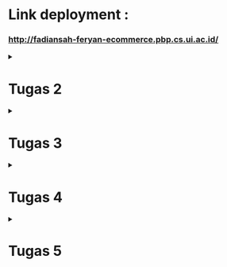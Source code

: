 # Link deployment :

### http://fadiansah-feryan-ecommerce.pbp.cs.ui.ac.id/

<details>
<summary> <h1> Tugas 2 </h1> </summary>
<br>

# Pertanyaan 1

### Jelaskan bagaimana cara kamu mengimplementasikan checklist di atas secara step-by-step (bukan hanya sekadar mengikuti tutorial).

Saya pertama menginitialize git repo (tetapi belum disambung dengan repo di github), lalu membuat virtual environment dan menginisialisasi Django project. Saya lalu memenuhi syarat tugas 2 pada bagian - bagian yang berbeda.

# Pertanyaan 2

Buatlah bagan yang berisi request client ke web aplikasi berbasis Django beserta responnya dan jelaskan pada bagan tersebut kaitan antara urls.py, views.py, models.py, dan berkas html

[Bagan](md/images/pbpbagan.png)

# Pertanyaan 3

### Jelaskan fungsi git dalam pengembangan perangkat lunak!

Git digunakan untuk melakukan version control dan melihat apa saja yang ditambahkan pada proyek pada timestamp tertentu. Git juga bisa digunakan untuk melakukan rollback ke versi sebelumnya jika ada masalah pada prod.

# Pertanyaan 4

### Menurut Anda, dari semua framework yang ada, mengapa framework Django dijadikan permulaan pembelajaran pengembangan perangkat lunak?

Karena Django pas untuk projek kecil dan memiliki paradigma yang cukup mudah untuk dimengerti.

# Pertanyaan 5

### Mengapa model pada Django disebut sebagai ORM?

Karena model pada Django berfungsi sebagai basis data untuk apa yang akan ditunjukkan kepada end-user dengan template.

</details>

<details>
<summary> <h1> Tugas 3 </h1> </summary>
<br>

# Pertanyaan 1

### Jelaskan mengapa kita memerlukan data delivery dalam pengimplementasian sebuah platform?

_Data delivery_ sangat penting dalam implementasi platform untuk memastikan transfer informasi yang akurat dan tepat waktu antara _user_, sistem, dan _service_. Pengiriman data yang efisien juga membuat _user experience_ yang baik dengan memastikan keandalan platform. Tanpa mekanisme pengiriman data yang tepat, fungsi platform bisa terganggu, yang dapat menyebabkan disatisfaksi _user_.

# Pertanyaan 2

### Menurutmu, mana yang lebih baik antara XML dan JSON? Mengapa JSON lebih populer dibandingkan XML?

Saya pribadi lebih menyukai JSON karena dalam pandangan sekilas struktur data dapat dicerna dengan jelas. Saya rasa hal ini juga berpengaruh atas popularitasnya dibanding dengan XML.

# Pertanyaan 3

### Jelaskan fungsi dari method `is_valid()` pada form Django dan mengapa kita membutuhkan method tersebut?

method `is_valid()` dalam form Django digunakan untuk memastikan data dalam field form dapat diterima oleh model yang sudah di deklarasikan. method `is_valid()` diperlukan supaya saat data diberikan ke database tidak ada error yang terjadi.

# Pertanyaan 4

### Mengapa kita membutuhkan `csrf_token` saat membuat form di Django? Apa yang dapat terjadi jika kita tidak menambahkan `csrf_token` pada form Django? Bagaimana hal tersebut dapat dimanfaatkan oleh penyerang?

`csrf_token` pada django digunakan untuk memastikan bahwa semua request pengubahan data datang dari `user` yang benar. Jika tidak menggunakan `csrf_token` pada form, penyerang dapat memberi request yang tidak divalidasi, tetapi diterima sebagai request valid oleh server dan melakukan request tersebut.

# Pertanyaan 5

### Jelaskan bagaimana cara kamu mengimplementasikan checklist di atas secara step-by-step (bukan hanya sekadar mengikuti tutorial).

Pertama, saya membuat file `forms.py` pada `/main` yang berisi bagaimana forms akan terbuat. Kedua, saya membuat 5 fungsi berbeda, yaitu `create_product()`, `show_xml()`, `show_json()`, `show_xml_by_id()`, dan `show_json_by_id`. Ketiga, saya membuat routing pada `main/urls.py` untuk membuat sistem data delivery dapat diakses. Keempat, saya membuat `create_product_entry.html` dan mengubah `main.html` untuk dapat menampilkan form pada website. Kelima, saya mengubah argumen `DIRS` pada `settings.py` menjadi `'DIRS': [BASE_DIR / 'e_commerce/templates']` untuk menunjukkan Django ke template yang benar. Terakhir, saya mengeksekusi migrasi supaya Django mengimplementasi model yang saya buat.

# Postman

### JSON

![JSON](./images/1.png)

### JSON by ID

![JSON by ID](./images/2.png)

### XML

![XML](./images/3.png)

### XML by ID

![XML by ID](./images/4.png)

</details>

<details>
<summary><h1>Tugas 4</h1></summary>
<br>

# Pertanyaan 1

### Apa perbedaan antara `HttpResponseRedirect()` dan `redirect()`

`Redirect()` adalah wrapper untuk class `HttpResponseRedirect` sedangkan `HttpResponseRedirect` merupakan class yang berisi informasi yang diperlukan untuk mengarahkan request ke arah yang telah ditetapkan.

# Pertanyaan 2

### Jelaskan cara kerja penghubungan model `Product` dengan `User`!

`Product` bisa disambungkan dengan `User` dengan menggunakan key yang sesuai. Key memiliki _identifier_ yang digunakan oleh ORM Django untuk mengidentifikasikan relasi dari sebuah `Product` dengan `User`. Dengan ini, request melewati Django dan memberikan response dimana `User` memiliki `Product`

# Pertanyaan 3

### Apa perbedaan antara _authentication_ dan _authorization_, apakah yang dilakukan saat pengguna login? Jelaskan bagaimana Django mengimplementasikan kedua konsep tersebut.

_Authentication_ adalah proses dimana sistem memeriksa apakah request login yang masuk merupakan `User` yang benar atau bukan. _Authorization_ adalah proses verifikasi hak yang dimiliki oleh `User`.

Django melakukan _Authentication_ dengan langkah - langkah verifikasi yang ditetapkan dalam model seperti `username` dan `password`. Setelah menerima request login, Django memanggil `authenticate()` untuk mengecek validitas info login. Jika valid, objek `User` akan direturn. Jika salah, Django akan memberi return `none`.

Hak yang dimiliki `User` biasanya ditetapkan pada model juga, contohnya seperti _tag_ `is_superuser` atau `is_staff` dari built-in Django. Django juga bisa menetapkan hak `User` dengan dekorator seperti `@login_required` untuk mengharuskan _session_ tersebut sudah login ke sebuah `User` terlebih dahulu.

# Pertanyaan 4

### Bagaimana Django mengingat pengguna yang telah login? Jelaskan kegunaan lain dari cookies dan apakah semua cookies aman digunakan?

Django mengingat pengguna yang login menggunakan `session` dan `cookie`. Saat `User` login, Django membuat `session` di server untuk menyimpan informasi identifikasi `User`. Setiap sesi diberi ID sesi unik, yang disimpan sebagai `cookie` di perangkat `User`. Cookie adalah potongan kecil data yang dikirim oleh server dan disimpan di perangkat `User`. Cookie juga menyimpan ID `session` dalam `cookie` yang disebut sessionid. Django menetapkan ID sesi ini di perangkat `User`, yang memungkinkan server untuk mengaitkan permintaan berikutnya dengan `User` yang sudah diautentikasi.

# Pertanyaan 5

### Jelaskan bagaimana cara kamu mengimplementasikan checklist di atas secara step-by-step (bukan hanya sekadar mengikuti tutorial).

Pertama, saya membuat function `register`, `login_user`, dan `logout_user` dalam `views.py`. Ketiga fungsi tersebut menangani aktifitas pembuatan akun dan keluar masuk akun tersebut. Pada `login_user`, ada blok kode yang menetapkan cookie untuk mengingat status login user. Pada logout juga ada blok kode yang digunakan untuk menghapus cookie tersebut. Untuk menghubungkan `product` dengan `user`, saya menetapkan foreign key pada inisialisasi `product` yang menunjuk ke suatu user. Untuk menunjukkan pengguna yang sedang login dan status cookie, pada `main.html` ada blok kode yang menunjuk ke username user `user.username` dan waktu login terakhir `last_login`.

</details>

<details>
<summary><h1>Tugas 5</h1></summary>
<br>

# Pertanyaan 1

### Jika terdapat beberapa CSS selector untuk suatu elemen HTML, jelaskan urutan prioritas pengambilan CSS selector tersebut!

Urutan prioritas penerapan CSS _Styles_ ke elemen HTML ditentukan oleh Level yang ada pada CSS. Level tersebut adalah aturan yang ditetapkan browser pada selector. Jika ada beberapa aturan CSS yang menargetkan elemen yang sama, browser akan menggunakan aturan yang paling rendah spesifik dalam kode.

### Contoh :

### Level paling umum
```css
footer {
    background-color: #1f2937;
    color: white;
    padding: 1rem;
    text-align: center;
}
```

### Level tengah
```css
.hover-text {
    position: relative; 
    display: block;
}
```

### Level rendah
```css
#header { 
    color: black; 
    }
```

### Level paling rendah
```css
    <div id="welcome-message"
      class="fixed inset-0 flex items-center justify-center bg-white bg-opacity-5">
      <h1 class="text-6xl font-bold text-white">
        Welcome, {{ user.username }}
      </h1>
    </div>
```

Selector yang levelnya paling rendah yang ada mengambil prioritas aturan _styling_


# Pertanyaan 2

### Mengapa responsive design menjadi konsep yang penting dalam pengembangan aplikasi web? Berikan contoh aplikasi yang sudah dan belum menerapkan responsive design!

_Responsive design _ adalah konsep penting dalam _website development_ karena  _Responsive design_ memastikan bahwa situs web dan aplikasi memberikan pengalaman pengguna yang nyaman pada perangkat dan ukuran layar yang beragam. Dengan banyaknya tipe perangkat beda yang digunakan untuk mengakses web—seperti ponsel pintar, tablet, laptop, dan desktop, sangat penting untuk memastikan bahwa situs web beradaptasi dan berfungsi dengan baik, mengikuti _viewport_ perangkat. 

## Contoh website yang menerapkan responsive web design : Twitter
### Desktop
![Twitter Desktop](md/images/twitterdesktop.png)
### Small Viewport
![Twitter Small Viewport](md/images/twittersmallviewport.png)

## Contoh website yang tidak menerapkan responsive web design : PWS :(

### Desktop
![PWS Desktop](md/images/pwsdesktop.png)
### Small Viewport
![PWS Small Viewport](md/images/pwssmallviewport.png)

# Pertanyaan 3

### Jelaskan perbedaan antara margin, border, dan padding, serta cara untuk mengimplementasikan ketiga hal tersebut!

Margin, border, dan padding merupakan konsep utama dalam CSS yang digunakan untuk menentukan ruang di sekitar dan di dalam elemen HTML. Nama - nama tersebut merupakan bagian dari _box model_ yang menjelaskan bagaimana elemen-elemen ditata secara visual pada halaman. Margin menentukan aturan styling jarak luar minimal antara satu elemen dan elemen lain. Border menentukan aturan styling area di antara margin dan padding.
padding menentukan aturan styling di antara dalam elemen dan border.

### Margin
```css
.box {
    margin: 20px;  /*Menambahkan margin sebesar 20 pixel di semua arah*/
    mt: 28px; /*Menambahkan margin sebesar 28 pixel di atas elemen*/
}
```css
.box {
    border: 2px solid black;  /* Menambahkan border hitam sebesar 2 pixel ke elemen*/
    border-right: 3px dotted blue; /* Menambahkan border putus - putus biru sebesar 3 pixel ke kanan elemen*/
}
```
```css
.box {
    padding: 20px;  /*Menambahkan padding sebesar 20 pixel ke dalam elemen*/
    padding-left: 25px; /*Menambahkan padding sebesar 25 pixel ke kiri dalam elemen*/
}
```


### Border

# Pertanyaan 4

### Jelaskan konsep flex box dan grid layout beserta kegunaannya!

Flexbox adalah _layout model_ CSS yang dirancang untuk membuat layout yang mendistribusikan ruang secara dinamis dan menata item dalam tempat yang fleksibel. _Layout model_ ini sangat berguna untuk layout yang elemen-elemennya perlu ditata dalam kaitannya satu sama lain dalam satu sumbu _alignment_ (seperti dalam kolom atau baris). Flexbox menyederhanakan proses pembuatan layout yang fleksibel dan responsif tanpa menggunakan float atau posisi yang kompleks.

# Pertanyaan 5

### Jelaskan bagaimana cara kamu mengimplementasikan checklist di atas secara step-by-step (bukan hanya sekadar mengikuti tutorial)!

Untuk `login.html` dan `register.html` saya menggunakan design yang mirip dan tidak mengimplementasikan `navbar.html` karena saya rasa navbar tidak akan digunakan oleh user yang belum login.

### _Class tag general yang digunakan untuk login dan register_
```html
<div class="flex items-center justify-center min-h-screen bg-gray-800">
  <div class="w-full max-w-md p-6 bg-gray-700 rounded-lg shadow-md">
```

Untuk tambah produk sendiri saya menggunakan class container untuk basis penataannya

### _Class tag pada elemen container penambahan produk_
```html
    <div id="main-entry-content" class="container mx-auto mt-28">
        <h1 class="text-4xl font-bold text-white text-center mb-8 mt-10">Create New Product</h1>
        <div class="bg-gray-900 p-6 rounded-lg shadow-lg max-w-lg mx-auto">
```

Untuk situasi saat belum ada item yang ditambahkan saya menggunakan argumen `if not product entries` untuk mengecek apakah sudah ada item atau tidak. Untuk image nya sendiri saya menggunakan tag `static` Django.

### _Implementasi pengecekan jika item kosong_ 
```html
  <div class="mt-28">
    {% if not product_entries %}
    <div id="empty-entry-content"
      class="flex flex-col items-center justify-center min-h-screen space-y-4 hidden">
      <img src="{% static 'images/mokoudissapointed.png' %}" alt="Empty"
        class="mb-4" style="max-width: 60%; height: auto;" />
      <div id="main-content"
        class="flex flex-col hidden text-gray-300 items-center justify-center">
        <div class="flex flex-col justify-center items-center">
          <p class="text-sm text-center text-gray-300">
            No items (┬┬﹏┬┬)
          </p>
          <a href="{% url 'main:create_product' %}"
            class="font-medium text-indigo-200 hover:text-indigo-300">
            Add some here!
          </a>
        </div>
        <div>
          <footer>
            <h5>Last login session: {{ last_login }} </h5>
          </footer>
        </div>
      </div>
```

Untuk atribut item saya menggunakan `card.html` yang berisi atribut suatu produk dan disusun menggunakan tag `<p>`. Spesial untuk melihat attribute field `effects` pada card, saya menggunakan properti `onhover` jadi hanya akan muncul saat cursor di atas elemen card tersebut

### _Blok kode card.html_
```html
<!-- card.html -->
<div class="bg-gray-900 rounded-lg p-4 hover:bg-gray-700">
    <a href="{% url 'main:edit_product' product_entry.id %}" class="hover-text" data-hover-text="{{ product_entry.effects }}">
        <h2 class="text-xl font-bold text-white">{{ product_entry.name }}</h2>
        <p class="text-gray-400">{{ product_entry.description }}</p>
        <p class="text-gray-400">${{ product_entry.price }}</p>
    </a>
    <!-- Delete button -->
    <form method="POST" action="{% url 'main:delete_product' product_entry.id %}" class="mt-2">
        {% csrf_token %}
        <button type="submit" class="text-red-500 hover:text-red-700">Delete</button>
    </form>
</div>
```

### _Tampilan elemen_
![Item when not hovered](md/images/itemjuan.png)

### _Tampilan elemen saat di hover_
![Item when hovered](md/images/itemjuanonhover.png)

Bisa dilihat juga saya membuat seluruh area `card` menjadi tombol untuk mengedit item tersebut. Saya juga menaruh tombol delete di bagian bawah card.

Dalam kasus implementasi `navbar.html`, saya menggunakan spesifikasi untuk membedakan viewport kecil dan viewport besar dan menggunakan sedikit script untuk mengubah class tag pad menu. Untuk implementasi pada page berbeda saya menggunakan tag `{% include 'navbar.html' %}` untuk menampilkannya pada page yang diinginkan

# _Blok kode spesifikasi viewport_
```html
    <div class="max-w-7xl mx-auto px-2 sm:px-6 lg:px-8">
        <div class="relative flex items-center justify-between h-16">
            <!-- Mobile Button on small screens -->
            <div class="absolute inset-y-0 left-0 flex items-center sm:hidden">
                <button id="menu-button"
                    class="inline-flex items-center justify-center p-2 rounded-md text-gray-400 hover:text-white hover:bg-gray-700 focus:outline-none focus:ring-2 focus:ring-inset focus:ring-white">
                    <svg class="block h-6 w-6" fill="none"
                        viewBox="0 0 24 24" stroke="currentColor">
                        <path stroke-linecap="round" stroke-linejoin="round"
                            stroke-width="2" d="M4 6h16M4 12h16m-7 6h7" />
                    </svg>
                </button>
            </div>
```
dan

```html
    <div id="mobile-menu" class="hidden sm:hidden">
        <div class="px-2 pt-2 pb-3 space-y-1">
            <a href="{% url 'main:show_main' %}"
                class="text-gray-300 hover:bg-gray-700 hover:text-white block px-3 py-2 rounded-md text-base font-medium">Home</a>
            <a href="{% url 'main:show_main' %}"
                class="text-gray-300 hover:bg-gray-700 hover:text-white block px-3 py-2 rounded-md text-base font-medium">Products</a>
            <button
                class="text-gray-300 hover:bg-gray-700 hover:text-white block px-3 py-2 rounded-md text-base font-medium w-full text-left">Categories</button>
            <button
                class="text-gray-300 hover:bg-gray-700 hover:text-white block px-3 py-2 rounded-md text-base font-medium w-full text-left">Cart</button>
        </div>
    </div>
```